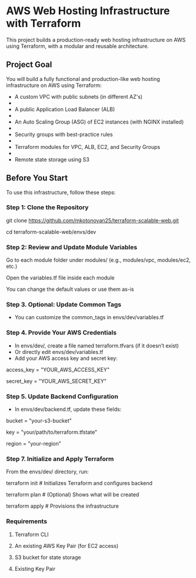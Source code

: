 # AWS Web Hosting Infrastructure with Terraform


This project builds a production-ready web hosting infrastructure on AWS using Terraform, with a modular and reusable architecture.

## Project Goal


You will build a fully functional and production-like web hosting infrastructure on AWS using Terraform:

- A custom VPC with public subnets (in different AZ's)
- 
- A public Application Load Balancer (ALB)
- 
- An Auto Scaling Group (ASG) of EC2 instances (with NGINX installed)
- 
- Security groups with best-practice rules
- 
- Terraform modules for VPC, ALB, EC2, and Security Groups
- 
- Remote state storage using S3


## Before You Start


To use this infrastructure, follow these steps:

### Step 1: Clone the Repository


git clone https://github.com/mkotonoyan25/terraform-scalable-web.git

cd terraform-scalable-web/envs/dev

### Step 2: Review and Update Module Variables


Go to each module folder under modules/ (e.g., modules/vpc, modules/ec2, etc.)

Open the variables.tf file inside each module

You can change the default values or use them as-is

### Step 3. Optional: Update Common Tags


- You can customize the common_tags in envs/dev/variables.tf
  
### Step 4. Provide Your AWS Credentials


- In envs/dev/, create a file named terraform.tfvars (if it doesn’t exist)
- Or directly edit envs/dev/variables.tf
- Add your AWS access key and secret key:

access_key = "YOUR_AWS_ACCESS_KEY"

secret_key = "YOUR_AWS_SECRET_KEY"



### Step 5. Update Backend Configuration


- In envs/dev/backend.tf, update these fields:

bucket = "your-s3-bucket"

key = "your/path/to/terraform.tfstate"

region = "your-region"

### Step 7. Initialize and Apply Terraform


From the envs/dev/ directory, run:


terraform init     # Initializes Terraform and configures backend

terraform plan     # (Optional) Shows what will be created

terraform apply    # Provisions the infrastructure


### Requirements


1. Terraform CLI 

2. An existing AWS Key Pair (for EC2 access)

3. S3 bucket for state storage

4. Existing Key Pair

